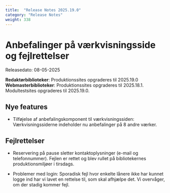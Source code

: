 ```yaml
---
title:  "Release Notes 2025.19.0"
category: "Release Notes"
weight: 338
---
```


# Anbefalinger på værkvisningsside og fejlrettelser

Releasedato: 08-05-2025

**Redaktørbiblioteker**: Produktionssites opgraderes til 2025.19.0\
**Webmasterbiblioteker**: Produktionssites opgraderes til 2025.18.1. Modultestsites opgraderes til 2025.19.0.


## Nye features

- Tilføjelse af anbefalingskomponent til værkvisningssiden: Værkvisningssiderne indeholder nu anbefalinger på 8 andre værker. 


## Fejlrettelser

- Reservering på pause sletter kontaktoplysninger (e-mail og telefonnummer). Fejlen er rettet og blev rullet på bibliotekernes produktionsmiljøer i tirsdags. 

- Problemer med login: Sporadisk fejl hvor enkelte lånere ikke har kunnet logge ind har vi lavet en rettelse til, som skal afhjælpe det. Vi overvåger, om der stadig kommer fejl.
